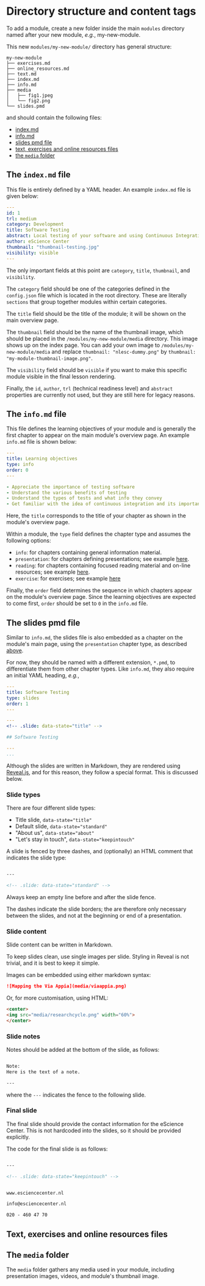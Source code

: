 # Directory structure and content tags

To add a module, create a new folder inside the main `modules` directory
named after your new module, *e.g.*, my-new-module.

This new `modules/my-new-module/` directory has general structure:

```console
my-new-module
├── exercises.md
├── online_resources.md
├── text.md
├── index.md
├── info.md
├── media
│   ├── fig1.jpeg
│   └── fig2.png
└── slides.pmd
```

and should contain the following files:

- [index.md](#the-indexmd-file)
- [info.md](#the-infomd-file)
- [slides pmd file](#the-slides-pmd-file)
- [text, exercises and online resources files](#text-exercises-and-online-resources-files)
- [the `media` folder](#the-media-folder)

## The `index.md` file
This file is entirely defined by a YAML header.
An example `index.md` file is given below:

```yaml
---
id: 1
trl: medium
category: Development
title: Software Testing
abstract: Local testing of your software and using Continuous Integration and Continuous Deployment (CI/CD)
author: eScience Center
thumbnail: "thumbnail-testing.jpg"
visibility: visible
---
```
The only important fields at this point are `category`, `title`, `thumbnail`, and `visibility`.

The `category` field should be one of the categories defined in the `config.json` file which is located in the root directory. These are literally `sections` that group together modules within certain categories.

The `title` field should be the title of the module; it will be shown on the main overview page.

The `thumbnail` field should be the name of the thumbnail image, which should be placed in the `/modules/my-new-module/media` directory. This image shows up on the index page. You can add your own image to `/modules/my-new-module/media` and replace `thumbnail: "nlesc-dummy.png"` by `thumbnail: "my-module-thumbnail-image.png"`.

The `visibility` field should be `visible` if you want to make this specific module visible in the final lesson rendering.  

Finally, the `id`, `author`, `trl` (technical readiness level) and `abstract` properties are currently not used, but they are still here for legacy reasons.

## The `info.md` file
This file defines the learning objectives of your module and is generally the first chapter to appear on the main module's overview page. An example `info.md` file is shown below:
```yaml
---
title: Learning objectives
type: info
order: 0
---

- Appreciate the importance of testing software
- Understand the various benefits of testing
- Understand the types of tests and what info they convey
- Get familiar with the idea of continuous integration and its importance
```

Here, the `title` corresponds to the title of your chapter as shown in the module's overview page.

Within a module, the `type` field defines the chapter type and assumes the following options:
- `info`: for chapters containing general information material.
- `presentation`: for chapters defining presentations; see example [here](#the-slides-pmd-file).
- `reading`: for chapters containing focused reading material and on-line resources; see example [here](#exercises-and-online-resources-files).
- `exercise`: for exercises; see example [here](#exercises-and-online-resources-files)

Finally, the `order` field determines the sequence in which chapters appear on the module's overview page. Since the learning objectives are expected to come first, `order` should be set to `0` in the `info.md` file.

## The slides pmd file

Similar to `info.md`, the slides file is also embedded as a chapter on the module's main page, using the `presentation` chapter type, as described [above](#the-infomd-file).

For now, they should be named with a different extension, `*.pmd`, to differentiate them from other chapter types.
Like `info.md`, they also require an initial YAML heading, *e.g.*,
```yaml
---
title: Software Testing
type: slides
order: 1
---

---
<!-- .slide: data-state="title" -->

## Software Testing

---
...
```

Although the slides are written in Markdown, they are rendered using [Reveal.js](https://revealjs.com/), and for this reason, they follow a special format. This is discussed below.

### Slide types

There are four different slide types:

- Title slide, `data-state="title"`
- Default slide, `data-state="standard"`
- "About us", `data-state="about"`
- "Let's stay in touch", `data-state="keepintouch"`

A slide is fenced by three dashes, and (optionally) an HTML comment that indicates the slide type:

```markdown

---

<!-- .slide: data-state="standard" -->

```

Always keep an empty line before and after the slide fence.

The dashes indicate the slide borders; the are therefore only necessary between the slides, and not at the beginning or end of a presentation.

### Slide content

Slide content can be written in Markdown.

To keep slides clean, use single images per slide.
Styling in Reveal is not trivial, and it is best to keep it simple.

Images can be embedded using either markdown syntax:

```markdown
![Mapping the Via Appia](media/viaappia.png)
```

Or, for more customisation, using HTML:

```html
<center>
<img src="media/researchcycle.png" width="60%">
</center>
```

### Slide notes

Notes should be added at the bottom of the slide, as follows:

```markdown

Note:
Here is the text of a note.

---
```

where the `---` indicates the fence to the following slide.

### Final slide

The final slide should provide the contact information for the eScience Center.
This is not hardcoded into the slides, so it should be provided explicitly.

The code for the final slide is as follows:

```markdown

---

<!-- .slide: data-state="keepintouch" -->


www.esciencecenter.nl

info@esciencecenter.nl

020 - 460 47 70

```

## Text, exercises and online resources files

## The `media` folder

The `media` folder gathers any media used in your module, including presentation images, videos, and module's thumbnail image.

